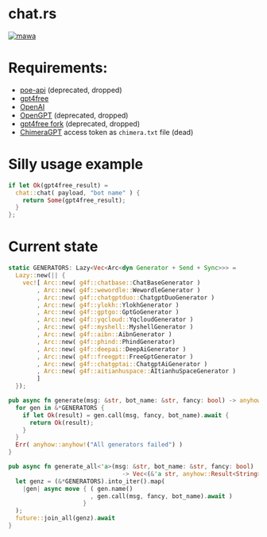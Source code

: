 # chat.rs

[![mawa](https://github.com/Miezhiko/chat.rs/actions/workflows/ci.yml/badge.svg)](https://github.com/Miezhiko/chat.rs/actions/workflows/ci.yml)

# Requirements:

- [poe-api](https://github.com/ading2210/poe-api) (deprecated, dropped)
- [gpt4free](https://github.com/xtekky/gpt4free)
- [OpenAI](https://github.com/openai/openai-python)
- [OpenGPT](https://github.com/uesleibros/OpenGPT) (deprecated, dropped)
- [gpt4free fork](https://github.com/Masha/gpt4free) (deprecated, dropped)
- [ChimeraGPT](https://discord.gg/chimeragpt) access token as `chimera.txt` file (dead)

# Silly usage example

```rust
if let Ok(gpt4free_result) =
  chat::chat( payload, "bot name" ) {
    return Some(gpt4free_result);
  }
};
```

# Current state

```rust
static GENERATORS: Lazy<Vec<Arc<dyn Generator + Send + Sync>>> =
  Lazy::new(|| {
    vec![ Arc::new( g4f::chatbase::ChatBaseGenerator )
        , Arc::new( g4f::wewordle::WewordleGenerator )
        , Arc::new( g4f::chatgptduo::ChatgptDuoGenerator )
        , Arc::new( g4f::ylokh::YlokhGenerator )
        , Arc::new( g4f::gptgo::GptGoGenerator )
        , Arc::new( g4f::yqcloud::YqcloudGenerator )
        , Arc::new( g4f::myshell::MyshellGenerator )
        , Arc::new( g4f::aibn::AibnGenerator )
        , Arc::new( g4f::phind::PhindGenerator)
        , Arc::new( g4f::deepai::DeepAiGenerator )
        , Arc::new( g4f::freegpt::FreeGptGenerator )
        , Arc::new( g4f::chatgptai::ChatgptAiGenerator )
        , Arc::new( g4f::aitianhuspace::AItianhuSpaceGenerator )
        ]
  });

pub async fn generate(msg: &str, bot_name: &str, fancy: bool) -> anyhow::Result<String> {
  for gen in &*GENERATORS {
    if let Ok(result) = gen.call(msg, fancy, bot_name).await {
      return Ok(result);
    }
  }
  Err( anyhow::anyhow!("All generators failed") )
}

pub async fn generate_all<'a>(msg: &str, bot_name: &str, fancy: bool)
                                -> Vec<(&'a str, anyhow::Result<String>)> {
  let genz = (&*GENERATORS).into_iter().map(
    |gen| async move { ( gen.name()
                       , gen.call(msg, fancy, bot_name).await )
                     }
  );
  future::join_all(genz).await
}
```
